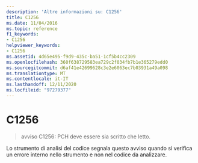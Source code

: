 ```yaml
---
description: 'Altre informazioni su: C1256'
title: C1256
ms.date: 11/04/2016
ms.topic: reference
f1_keywords:
- C1256
helpviewer_keywords:
- C1256
ms.assetid: 4d65e495-f9d9-435c-ba51-1cf5b4cc2309
ms.openlocfilehash: 360f638729583ea729c2f034fb7b1e365279edd0
ms.sourcegitcommit: d6af41e42699628c3e2e6063ec7b03931a49a098
ms.translationtype: MT
ms.contentlocale: it-IT
ms.lasthandoff: 12/11/2020
ms.locfileid: "97279377"
---
```

# <a name="c1256"></a>C1256

> avviso C1256: PCH deve essere sia scritto che letto.

Lo strumento di analisi del codice segnala questo avviso quando si verifica un errore interno nello strumento e non nel codice da analizzare.
